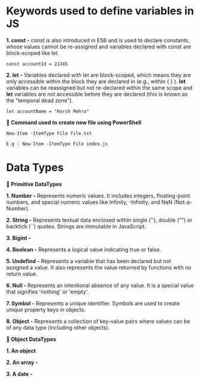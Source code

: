 # Keywords used to define variables in JS
**1. const -** const is also introduced in ES6 and is used to declare constants, whose values cannot be re-assigned and variables declared with const are block-scoped like let.

    const accountId = 21345

**2. let -** Variables declared with let are block-scoped, which means they are only accessible within the block they are declared in (e.g., within { } ). **let** variables can be reassigned but not re-declared within the same scope and **let** variables are not accessible before they are declared (this is known as the "temporal dead zone").

    let accountName = "Harsh Mehra"

**🔶 Command used to create new file using PowerShell**

    New-Item -ItemType File file.txt

    E.g : New-Item -ItemType File index.js

# Data Types 
**🔶 Primitive DataTypes**

**1. Number -** Represents numeric values. It includes integers, floating-point numbers, and special numeric values like Infinity, -Infinity, and NaN (Not-a-Number).

**2. String -** Represents textual data enclosed within single (''), double ("") or backtick (``) quotes. Strings are immutable in JavaScript.

**3. Bigint -**

**4. Boolean -**  Represents a logical value indicating true or false.

**5. Undefind -** Represents a variable that has been declared but not assigned a value. It also represents the value returned by functions with no return value.

**6. Null -** Represents an intentional absence of any value. It is a special value that signifies 'nothing' or 'empty'.

**7. Symbol -** Represents a unique identifier. Symbols are used to create unique property keys in objects.

**8. Object -** Represents a collection of key-value pairs where values can be of any data type (including other objects).

**🔶 Object DataTypes**

**1. An object**

**2. An array -**

**3. A date -**